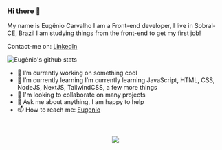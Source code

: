 ### Hi there 👋

My name is Eugênio Carvalho I am a Front-end developer, I live in Sobral-CE, Brazil I am studying things from the front-end to get my first job!



Contact-me on:
[LinkedIn](https://linkedin.com/in/oeugeniocarvalho)


![Eugênio's github stats](https://github-readme-stats.vercel.app/api?username=eugeniocarvalho&show_icons=true&theme=radical)


- 🔭 I’m currently working on something cool
- 🌱 I’m currently learning I’m currently learning JavaScript, HTML, CSS, NodeJS, NextJS, TailwindCSS, a few more things
- 👯 I'm looking to collaborate on many projects
- 💬 Ask me about anything, I am happy to help
- 📫 How to reach me: [Eugenio](https://www.instagram.com/_eugeniocarvalho)
<!-- - 🤔 I’m looking for help with ... -->

<!--
- 😄 Pronouns: ...
- ⚡ Fun fact: ... -->

<div style="text-align: center; margin-top: 3rem;">
<img src="https://github-readme-stats.vercel.app/api/top-langs/?username=eugeniocarvalho&hide_border=true&show_icons=true&title_color=ddd&icon_color=ddd&text_color=fff&bg_color=222&langs_count=15&hide=jupyter%20notebook,html,c%2B%2B,php,shell,java">
</div>
